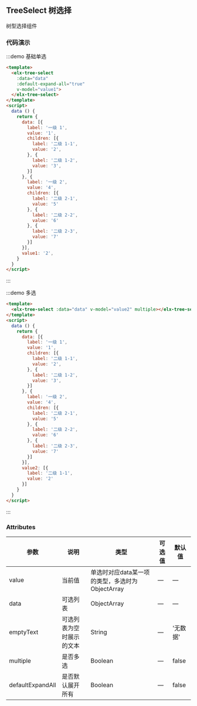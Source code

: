 <style scoped>
  .elx-tree-select {
    width: 200px;
  }
</style>
<script>
  export default {
    data () {
      return {
        data: [{
          label: '一级 1',
          value: '1',
          children: [{
            label: '二级 1-1',
            value: '2',
          }, {
            label: '二级 1-2',
            value: '3',
          }]
        }, {
          label: '一级 2',
          value: '4',
          children: [{
            label: '二级 2-1',
            value: '5'
          }, {
            label: '二级 2-2',
            value: '6'
          }, {
            label: '二级 2-3',
            value: '7'
          }]
        }],
        value1: '2',
        value2: [{
          label: '二级 1-1',
          value: '2'
        }]
      }
    }
  }
</script>

## TreeSelect 树选择

树型选择组件

### 代码演示

:::demo 基础单选
```html
<template>
  <elx-tree-select
    :data="data"
    :default-expand-all="true"
    v-model="value1">
  </elx-tree-select>
</template>
<script>
  data () {
    return {
      data: [{
        label: '一级 1',
        value: '1',
        children: [{
          label: '二级 1-1',
          value: '2',
        }, {
          label: '二级 1-2',
          value: '3',
        }]
      }, {
        label: '一级 2',
        value: '4',
        children: [{
          label: '二级 2-1',
          value: '5'
        }, {
          label: '二级 2-2',
          value: '6'
        }, {
          label: '二级 2-3',
          value: '7'
        }]
      }],
      value1: '2',
    }
  }
</script>
```
:::

:::demo 多选
```html
<template>
  <elx-tree-select :data="data" v-model="value2" multiple></elx-tree-select>
</template>
<script>
  data () {
    return {
      data: [{
        label: '一级 1',
        value: '1',
        children: [{
          label: '二级 1-1',
          value: '2',
        }, {
          label: '二级 1-2',
          value: '3',
        }]
      }, {
        label: '一级 2',
        value: '4',
        children: [{
          label: '二级 2-1',
          value: '5'
        }, {
          label: '二级 2-2',
          value: '6'
        }, {
          label: '二级 2-3',
          value: '7'
        }]
      }],
      value2: [{
        label: '二级 1-1',
        value: '2'
      }]
    }
  }
</script>
```
:::

### Attributes
| 参数 | 说明 | 类型 | 可选值 | 默认值  |
| ---- | ---- | ---- | ---- | ---- |
| value | 当前值 | 单选时对应data某一项的类型，多选时为ObjectArray | — | — |
| data | 可选列表 | ObjectArray | — | — |
| emptyText | 可选列表为空时展示的文本 | String | — | '无数据' |
| multiple | 是否多选 | Boolean | — | false |
| defaultExpandAll | 是否默认展开所有 | Boolean | — | false |
